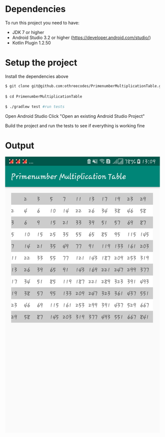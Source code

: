 # Dependencies
To run this project you need to have:

- JDK 7 or higher
- Android Studio 3.2 or higher (https://developer.android.com/studio/)
- Kotlin Plugin 1.2.50
# Setup the project

Install the dependencies above
```sh
$ git clone git@github.com:othreecodes/PrimenumberMultiplicationTable.git # Clone the project

$ cd PrimenumberMultiplicationTable

$ ./gradlew test #run tests
```

Open Android Studio
Click "Open an existing Android Studio Project"

Build the project and run the tests to see if everything is working fine

# Output
![Image](Screenshot.png)
